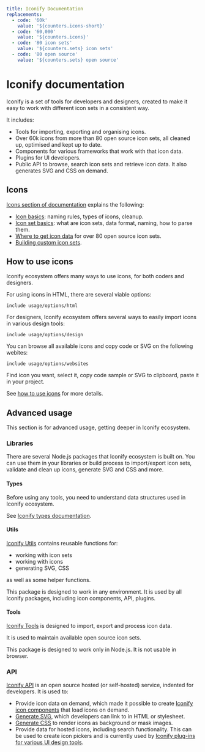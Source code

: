 ```yaml
title: Iconify Documentation
replacements:
  - code: '60k'
    value: '${counters.icons-short}'
  - code: '60,000'
    value: '${counters.icons}'
  - code: '80 icon sets'
    value: '${counters.sets} icon sets'
  - code: '80 open source'
    value: '${counters.sets} open source'
```

# Iconify documentation

Iconify is a set of tools for developers and designers, created to make it easy to work with different icon sets in a consistent way.

It includes:

- Tools for importing, exporting and organising icons.
- Over 60k icons from more than 80 open source icon sets, all cleaned up, optimised and kept up to date.
- Components for various frameworks that work with that icon data.
- Plugins for UI developers.
- Public API to browse, search icon sets and retrieve icon data. It also generates SVG and CSS on demand.

## Icons

[Icons section of documentation](./icons/index.md) explains the following:

- [Icon basics](./icons/icon-basics.md): naming rules, types of icons, cleanup.
- [Icon set basics](./icons/icon-set-basics.md): what are icon sets, data format, naming, how to parse them.
- [Where to get icon data](./icons/icon-data.md) for over 80 open source icon sets.
- [Building custom icon sets](./icons/custom.md).

## How to use icons

Iconify ecosystem offers many ways to use icons, for both coders and designers.

For using icons in HTML, there are several viable options:

`include usage/options/html`

For designers, Iconify ecosystem offers several ways to easily import icons in various design tools:

`include usage/options/design`

You can browse all available icons and copy code or SVG on the following webites:

`include usage/options/websites`

Find icon you want, select it, copy code sample or SVG to clipboard, paste it in your project.

See [how to use icons](./usage/index.md) for more details.

## Advanced usage

This section is for advanced usage, getting deeper in Iconify ecosystem.

### Libraries

There are several Node.js packages that Iconify ecosystem is built on. You can use them in your libraries or build process to import/export icon sets, validate and clean up icons, generate SVG and CSS and more.

#### Types

Before using any tools, you need to understand data structures used in Iconify ecosystem.

See [Iconify types documentation](./types/index.md).

#### Utils

[Iconify Utils](./tools/utils/index.md) contains reusable functions for:

- working with icon sets
- working with icons
- generating SVG, CSS

as well as some helper functions.

This package is designed to work in any environment. It is used by all Iconify packages, including icon components, API, plugins.

#### Tools

[Iconify Tools](./tools/tools2/index.md) is designed to import, export and process icon data.

It is used to maintain available open source icon sets.

This package is designed to work only in Node.js. It is not usable in browser.

### API

[Iconify API](./api/index.md) is an open source hosted (or self-hosted) service, indented for developers. It is used to:

- Provide icon data on demand, which made it possible to create [Iconify icon components](./icon-components/index.md) that load icons on demand.
- [Generate SVG](./api/svg.md), which developers can link to in HTML or stylesheet.
- [Generate CSS](./api/css.md) to render icons as background or mask images.
- Provide data for hosted icons, including search functionality. This can be used to create icon pickers and is currently used by [Iconify plug-ins for various UI design tools](./design/index.md).

